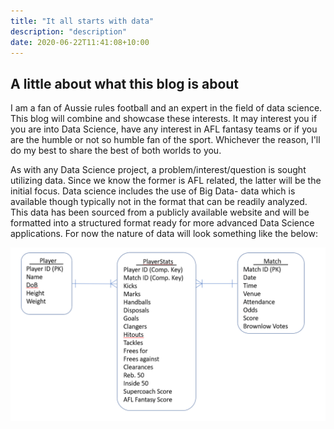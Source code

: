 ```yaml
---
title: "It all starts with data"
description: "description"
date: 2020-06-22T11:41:08+10:00
---
```


## A little about what this blog is about

I am a fan of Aussie rules football and an expert in the field of data science. This blog will combine and showcase these interests. It may interest you if you are into Data Science, have any interest in AFL fantasy teams or if you are the humble or not so humble fan of the sport. Whichever the reason, I'll do my best to share the best of both worlds to you.

As with any Data Science project, a problem/interest/question is sought utilizing data. Since we know the former is AFL related, the latter will be the initial focus. Data science includes the use of Big Data- data which is available though typically not in the format that can be readily analyzed. This data has been sourced from a publicly available website and will be formatted into a structured format ready for more advanced Data Science applications. For now the nature of data will look something like the below: 

<img src="Proposed ERD.PNG"
     alt="Proposed Entity Relationship Diagram_"
     style="float: left; margin-right: 10px;" />

